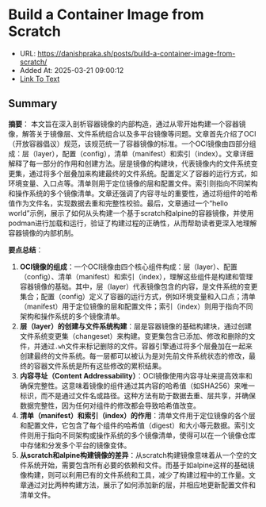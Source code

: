 # Build a Container Image from Scratch
- URL: https://danishpraka.sh/posts/build-a-container-image-from-scratch/
- Added At: 2025-03-21 09:00:12
- [Link To Text](2025-03-21-build-a-container-image-from-scratch_raw.md)

## Summary
**摘要**：
本文旨在深入剖析容器镜像的内部构造，通过从零开始构建一个容器镜像，解答关于镜像层、文件系统组合以及多平台镜像等问题。文章首先介绍了OCI（开放容器倡议）规范，该规范统一了容器镜像的标准。一个OCI镜像由四部分组成：层（layer），配置（config），清单（manifest）和索引（index）。文章详细解释了每一部分的作用和创建方法。层是镜像的构建块，代表镜像内的文件系统变更集，通过将多个层叠加来构建最终的文件系统。配置定义了容器的运行方式，如环境变量、入口点等。清单则用于定位镜像的层和配置文件。索引则指向不同架构和操作系统的多个镜像清单。文章还强调了内容寻址的重要性，通过将组件的哈希值作为文件名，实现数据去重和完整性校验。最后，文章通过一个“hello world”示例，展示了如何从头构建一个基于scratch和alpine的容器镜像，并使用podman进行加载和运行，验证了构建过程的正确性，从而帮助读者更深入地理解容器镜像的内部机制。

**要点总结**：

1.  **OCI镜像的组成**：一个OCI镜像由四个核心组件构成：层（layer）、配置（config）、清单（manifest）和索引（index），理解这些组件是构建和管理容器镜像的基础。其中，层（layer）代表镜像包含的内容，是文件系统的变更集合；配置（config）定义了容器的运行方式，例如环境变量和入口点；清单（manifest）用于定位镜像的层和配置文件；索引（index）则用于指向不同架构和操作系统的多个镜像清单。
2.  **层（layer）的创建与文件系统构建**：层是容器镜像的基础构建块，通过创建文件系统变更集（changeset）来构建。变更集包含已添加、修改和删除的文件，并通过`.wh`文件来标记删除的文件。容器引擎通过将多个层叠加在一起来创建最终的文件系统。每一层都可以被认为是对先前文件系统状态的修改，最终的容器文件系统是所有这些修改的累积结果。
3.  **内容寻址（Content Addressability）**：OCI镜像使用内容寻址来提高效率和确保完整性。这意味着镜像的组件通过其内容的哈希值（如SHA256）来唯一标识，而不是通过文件名或路径。这种方法有助于数据去重、层共享，并确保数据完整性，因为任何对组件的修改都会导致哈希值改变。
4.  **清单（manifest）和索引（index）的作用**：清单文件用于定位镜像的各个层和配置文件，它包含了每个组件的哈希值（digest）和大小等元数据。索引文件则用于指向不同架构或操作系统的多个镜像清单，使得可以在一个镜像仓库中存储和分发多个平台的镜像变体。
5.  **从scratch和alpine构建镜像的差异**：从scratch构建镜像意味着从一个空的文件系统开始，需要包含所有必要的依赖和文件。而基于如alpine这样的基础镜像构建，则可以利用已有的文件系统和工具，减少了构建过程中的工作量。文章通过对比两种构建方法，展示了如何添加新的层，并相应地更新配置文件和清单文件。
